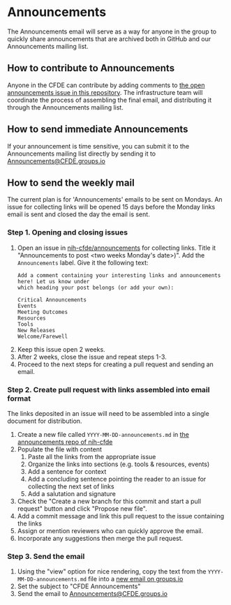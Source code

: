 # Announcements

The Announcements email will serve as a way for anyone in the group to quickly share announcements
that are archived both in GitHub and our Announcements mailing list.

## How to contribute to Announcements

Anyone in the CFDE can contribute by adding comments to [the open
announcements issue in this repository](https://github.com/nih-cfde/announcements/issues?utf8=%E2%9C%93&q=is%3Aissue+is%3Aopen+Announcements).
The infrastructure team will coordinate the process of assembling the final
email, and distributing it through the Announcements mailing list.

## How to send immediate Announcements

If your announcement is time sensitive, you can submit it to the Announcements mailing list directly by sending
it to Announcements@CFDE.groups.io


## How to send the weekly mail

The current plan is for 'Announcements' emails to be sent on Mondays. An
issue for collecting links will be opened 15 days before the Monday links
email is sent and closed the day the email is sent.

### Step 1. Opening and closing issues

1.  Open an issue in
    [nih-cfde/announcements](https://github.com/nih-cfde/announcements) for collecting
    links. Title it "Announcements to post <two weeks Monday's date>)".
    Add the `Announcements` label. Give it the following text:
    ```
    Add a comment containing your interesting links and announcements here! Let us know under 
    which heading your post belongs (or add your own):

    Critical Announcements
    Events
    Meeting Outcomes
    Resources
    Tools
    New Releases
    Welcome/Farewell
    ```
2.  Keep this issue open 2 weeks.
3.  After 2 weeks, close the issue and repeat steps 1-3.
4.  Proceed to the next steps for creating a pull request and sending
    an email.

### Step 2. Create pull request with links assembled into email format

The links deposited in an issue will need to be assembled into a single
document for distribution.

1.  Create a new file called `YYYY-MM-DD-announcements.md` in [the
    announcements repo of
    nih-cfde](https://github.com/nih-cfde/announcements)
2.  Populate the file with content
    1.  Paste all the links from the appropriate issue
    2.  Organize the links into sections (e.g. tools & resources,
        events)
    3.  Add a sentence for context
    4.  Add a concluding sentence pointing the reader to an issue for
        collecting the next set of links
    5.  Add a salutation and signature
3.  Check the "Create a new branch for this commit and start a pull
    request" button and click "Propose new file".
4.  Add a commit message and link this pull request to the issue
    containing the links
5.  Assign or mention reviewers who can quickly approve the email.
6.  Incorporate any suggestions then merge the pull request.

### Step 3. Send the email

1.  Using the "view" option for nice rendering, copy the text from the
    `YYYY-MM-DD-announcements.md` file into a [new email on groups.io](https://cfde.groups.io/g/Announcements/post)
2.  Set the subject to "CFDE Announcements"
4.  Send the email to <Announcements@CFDE.groups.io>
